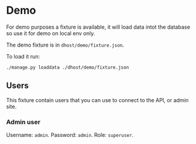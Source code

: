 # Demo

For demo purposes a fixture is available, it will load data intot the database so use it for demo on local env only.

The demo fixture is in `dhost/demo/fixture.json`.

To load it run:
```
./manage.py loaddata ./dhost/demo/fixture.json
```

## Users

This fixture contain users that you can use to connect to the API, or admin site.

### Admin user

Username: `admin`.
Password: `admin`.
Role: `superuser`.
